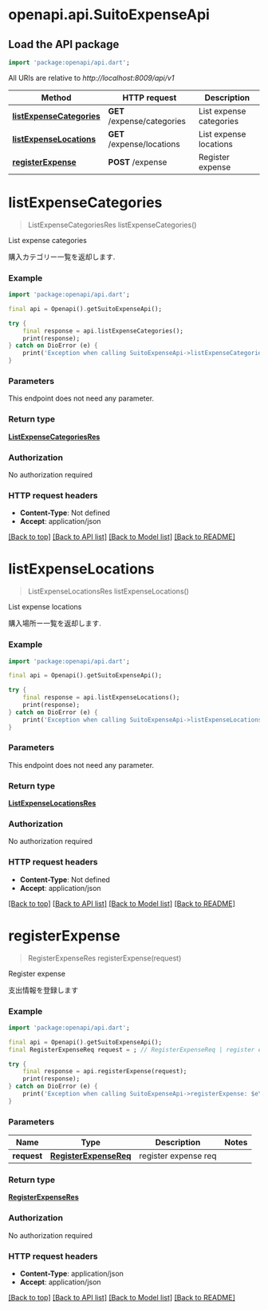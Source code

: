 # openapi.api.SuitoExpenseApi

## Load the API package
```dart
import 'package:openapi/api.dart';
```

All URIs are relative to *http://localhost:8009/api/v1*

Method | HTTP request | Description
------------- | ------------- | -------------
[**listExpenseCategories**](SuitoExpenseApi.md#listexpensecategories) | **GET** /expense/categories | List expense categories
[**listExpenseLocations**](SuitoExpenseApi.md#listexpenselocations) | **GET** /expense/locations | List expense locations
[**registerExpense**](SuitoExpenseApi.md#registerexpense) | **POST** /expense | Register expense


# **listExpenseCategories**
> ListExpenseCategoriesRes listExpenseCategories()

List expense categories

購入カテゴリー一覧を返却します.

### Example
```dart
import 'package:openapi/api.dart';

final api = Openapi().getSuitoExpenseApi();

try {
    final response = api.listExpenseCategories();
    print(response);
} catch on DioError (e) {
    print('Exception when calling SuitoExpenseApi->listExpenseCategories: $e\n');
}
```

### Parameters
This endpoint does not need any parameter.

### Return type

[**ListExpenseCategoriesRes**](ListExpenseCategoriesRes.md)

### Authorization

No authorization required

### HTTP request headers

 - **Content-Type**: Not defined
 - **Accept**: application/json

[[Back to top]](#) [[Back to API list]](../README.md#documentation-for-api-endpoints) [[Back to Model list]](../README.md#documentation-for-models) [[Back to README]](../README.md)

# **listExpenseLocations**
> ListExpenseLocationsRes listExpenseLocations()

List expense locations

購入場所ー一覧を返却します.

### Example
```dart
import 'package:openapi/api.dart';

final api = Openapi().getSuitoExpenseApi();

try {
    final response = api.listExpenseLocations();
    print(response);
} catch on DioError (e) {
    print('Exception when calling SuitoExpenseApi->listExpenseLocations: $e\n');
}
```

### Parameters
This endpoint does not need any parameter.

### Return type

[**ListExpenseLocationsRes**](ListExpenseLocationsRes.md)

### Authorization

No authorization required

### HTTP request headers

 - **Content-Type**: Not defined
 - **Accept**: application/json

[[Back to top]](#) [[Back to API list]](../README.md#documentation-for-api-endpoints) [[Back to Model list]](../README.md#documentation-for-models) [[Back to README]](../README.md)

# **registerExpense**
> RegisterExpenseRes registerExpense(request)

Register expense

支出情報を登録します

### Example
```dart
import 'package:openapi/api.dart';

final api = Openapi().getSuitoExpenseApi();
final RegisterExpenseReq request = ; // RegisterExpenseReq | register expense req

try {
    final response = api.registerExpense(request);
    print(response);
} catch on DioError (e) {
    print('Exception when calling SuitoExpenseApi->registerExpense: $e\n');
}
```

### Parameters

Name | Type | Description  | Notes
------------- | ------------- | ------------- | -------------
 **request** | [**RegisterExpenseReq**](RegisterExpenseReq.md)| register expense req | 

### Return type

[**RegisterExpenseRes**](RegisterExpenseRes.md)

### Authorization

No authorization required

### HTTP request headers

 - **Content-Type**: application/json
 - **Accept**: application/json

[[Back to top]](#) [[Back to API list]](../README.md#documentation-for-api-endpoints) [[Back to Model list]](../README.md#documentation-for-models) [[Back to README]](../README.md)

